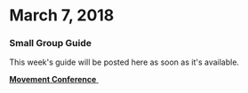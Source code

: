 # March 7, 2018

### Small Group Guide
<!--[ **Title Goes Here** ]( guide.pdf )-->
This week's guide will be posted here as soon as it's available.

<!--End of Markdown Content-->

<!--Bottom Page Nav Buttons-->
<a class="btn btn-default btn-sm" href="/movement" role="button"><b>Movement Conference</b>&nbsp;<i class="fa fa-arrow-right"></i></a>

